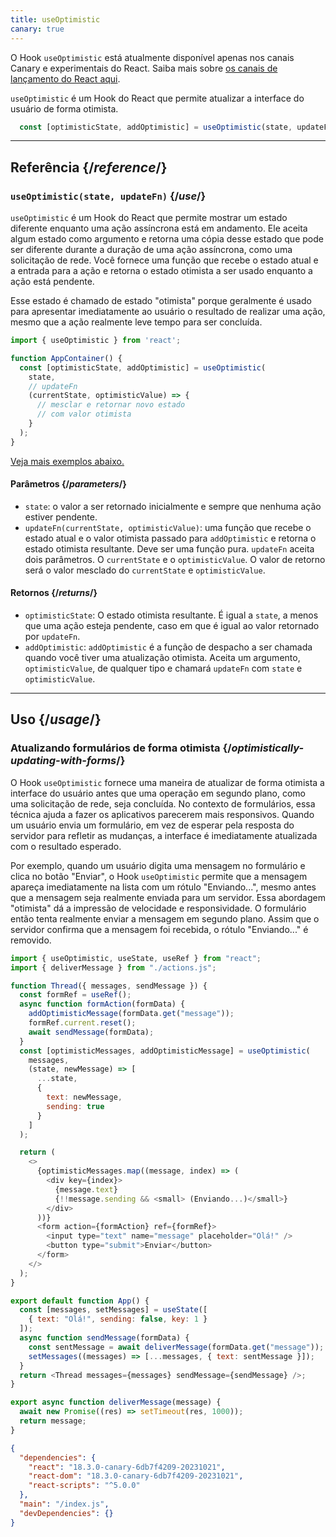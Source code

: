 ```yaml
---
title: useOptimistic
canary: true
---
```


<Canary>

O Hook `useOptimistic` está atualmente disponível apenas nos canais Canary e experimentais do React. Saiba mais sobre [os canais de lançamento do React aqui](/community/versioning-policy#all-release-channels).

</Canary>

<Intro>

`useOptimistic` é um Hook do React que permite atualizar a interface do usuário de forma otimista.

```js
  const [optimisticState, addOptimistic] = useOptimistic(state, updateFn);
```

</Intro>

<InlineToc />

---

## Referência {/*reference*/}

### `useOptimistic(state, updateFn)` {/*use*/}

`useOptimistic` é um Hook do React que permite mostrar um estado diferente enquanto uma ação assíncrona está em andamento. Ele aceita algum estado como argumento e retorna uma cópia desse estado que pode ser diferente durante a duração de uma ação assíncrona, como uma solicitação de rede. Você fornece uma função que recebe o estado atual e a entrada para a ação e retorna o estado otimista a ser usado enquanto a ação está pendente.

Esse estado é chamado de estado "otimista" porque geralmente é usado para apresentar imediatamente ao usuário o resultado de realizar uma ação, mesmo que a ação realmente leve tempo para ser concluída.

```js
import { useOptimistic } from 'react';

function AppContainer() {
  const [optimisticState, addOptimistic] = useOptimistic(
    state,
    // updateFn
    (currentState, optimisticValue) => {
      // mesclar e retornar novo estado
      // com valor otimista
    }
  );
}
```

[Veja mais exemplos abaixo.](#usage)

#### Parâmetros {/*parameters*/}

* `state`: o valor a ser retornado inicialmente e sempre que nenhuma ação estiver pendente.
* `updateFn(currentState, optimisticValue)`: uma função que recebe o estado atual e o valor otimista passado para `addOptimistic` e retorna o estado otimista resultante. Deve ser uma função pura. `updateFn` aceita dois parâmetros. O `currentState` e o `optimisticValue`. O valor de retorno será o valor mesclado do `currentState` e `optimisticValue`.


#### Retornos {/*returns*/}

* `optimisticState`: O estado otimista resultante. É igual a `state`, a menos que uma ação esteja pendente, caso em que é igual ao valor retornado por `updateFn`.
* `addOptimistic`: `addOptimistic` é a função de despacho a ser chamada quando você tiver uma atualização otimista. Aceita um argumento, `optimisticValue`, de qualquer tipo e chamará `updateFn` com `state` e `optimisticValue`.

---

## Uso {/*usage*/}

### Atualizando formulários de forma otimista {/*optimistically-updating-with-forms*/}

O Hook `useOptimistic` fornece uma maneira de atualizar de forma otimista a interface do usuário antes que uma operação em segundo plano, como uma solicitação de rede, seja concluída. No contexto de formulários, essa técnica ajuda a fazer os aplicativos parecerem mais responsivos. Quando um usuário envia um formulário, em vez de esperar pela resposta do servidor para refletir as mudanças, a interface é imediatamente atualizada com o resultado esperado.

Por exemplo, quando um usuário digita uma mensagem no formulário e clica no botão "Enviar", o Hook `useOptimistic` permite que a mensagem apareça imediatamente na lista com um rótulo "Enviando...", mesmo antes que a mensagem seja realmente enviada para um servidor. Essa abordagem "otimista" dá a impressão de velocidade e responsividade. O formulário então tenta realmente enviar a mensagem em segundo plano. Assim que o servidor confirma que a mensagem foi recebida, o rótulo "Enviando..." é removido.

<Sandpack>


```js src/App.js
import { useOptimistic, useState, useRef } from "react";
import { deliverMessage } from "./actions.js";

function Thread({ messages, sendMessage }) {
  const formRef = useRef();
  async function formAction(formData) {
    addOptimisticMessage(formData.get("message"));
    formRef.current.reset();
    await sendMessage(formData);
  }
  const [optimisticMessages, addOptimisticMessage] = useOptimistic(
    messages,
    (state, newMessage) => [
      ...state,
      {
        text: newMessage,
        sending: true
      }
    ]
  );

  return (
    <>
      {optimisticMessages.map((message, index) => (
        <div key={index}>
          {message.text}
          {!!message.sending && <small> (Enviando...)</small>}
        </div>
      ))}
      <form action={formAction} ref={formRef}>
        <input type="text" name="message" placeholder="Olá!" />
        <button type="submit">Enviar</button>
      </form>
    </>
  );
}

export default function App() {
  const [messages, setMessages] = useState([
    { text: "Olá!", sending: false, key: 1 }
  ]);
  async function sendMessage(formData) {
    const sentMessage = await deliverMessage(formData.get("message"));
    setMessages((messages) => [...messages, { text: sentMessage }]);
  }
  return <Thread messages={messages} sendMessage={sendMessage} />;
}
```

```js src/actions.js
export async function deliverMessage(message) {
  await new Promise((res) => setTimeout(res, 1000));
  return message;
}
```


```json package.json hidden
{
  "dependencies": {
    "react": "18.3.0-canary-6db7f4209-20231021",
    "react-dom": "18.3.0-canary-6db7f4209-20231021",
    "react-scripts": "^5.0.0"
  },
  "main": "/index.js",
  "devDependencies": {}
}
```

</Sandpack>